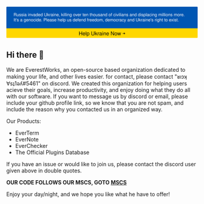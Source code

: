 
[![Stand With Ukraine](https://raw.githubusercontent.com/vshymanskyy/StandWithUkraine/main/banner2-direct.svg)](https://vshymanskyy.github.io/StandWithUkraine)

## Hi there 👋

We are EverestWorks, an open-source based organization dedicated to making your life, and other lives easier. for contact, please contact "ᴚıɔʞ ∀sʇ1ǝʎ#5461" on discord.
We created this organization for helping users acieve their goals, increase productivity, and enjoy doing what they do all with our software.
If you want to message us by discord or email, please include your github profile link, so we know that you are not spam, and include the reason why you contacted us in an organized way.

Our Products:
- EverTerm
- EverNote
- EverChecker
- The Official Plugins Database


If you have an issue or would like to join us, please contact the discord user given above in double quotes.

**OUR CODE FOLLOWS OUR MSCS, GOTO [MSCS](www.github.com/EverestWorks/MSCS)**

Enjoy your day/night, and we hope you like what he have to offer!
